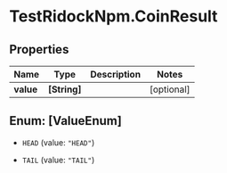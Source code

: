 # TestRidockNpm.CoinResult

## Properties
Name | Type | Description | Notes
------------ | ------------- | ------------- | -------------
**value** | **[String]** |  | [optional] 


<a name="[ValueEnum]"></a>
## Enum: [ValueEnum]


* `HEAD` (value: `"HEAD"`)

* `TAIL` (value: `"TAIL"`)




